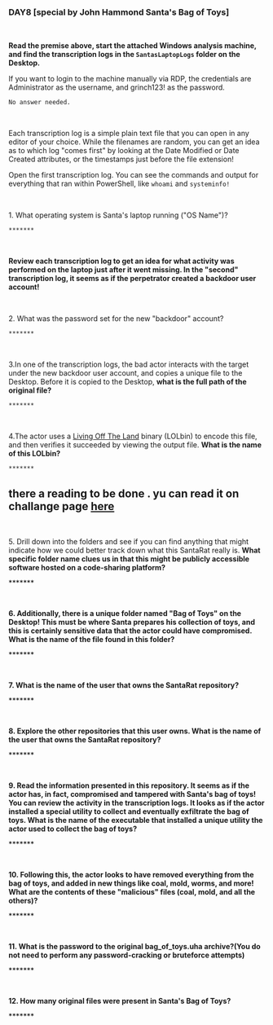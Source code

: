 <h3 align="left">DAY8 [special by John Hammond Santa's Bag of Toys]
</h3>
<br>
<b><p align="left">Read the premise above, start the attached Windows analysis machine, and find the transcription logs in the <code>SantasLaptopLogs</code> folder on the Desktop.<p></b>
<p>If you want to login to the machine manually via RDP, the credentials are Administrator as the username, and grinch123! as the password.</p>
  
```
No answer needed.
```
<br>
<p>Each transcription log is a simple plain text file that you can open in any editor of your choice. While the filenames are random, you can get an idea as to which log "comes first" by looking at the Date Modified or Date Created attributes, or the timestamps just before the file extension!</p>
<p>Open the first transcription log. You can see the commands and output for everything that ran within PowerShell, like <code>whoami</code> and <code>systeminfo!</code> </p>
<br>
<p align="left">1. What operating system is Santa's laptop running ("OS Name")?</p>
  
```
*******
```
<br>
<p><b>Review each transcription log to get an idea for what activity was performed on the laptop just after it went missing. In the "second" transcription log, it seems as if the perpetrator created a backdoor user account!</b></p>
<br>
<p align="left">2. What was the password set for the new "backdoor" account?</p>
  
```
*******
```
<br>
<p align="left">3.In one of the transcription logs,  the bad actor interacts with the target under the new backdoor user account, and copies a unique file to the Desktop. Before it is copied to the Desktop, <b>what is the full path of the original file?</b></p>
  
```
*******
```
<br>
<p align="left">4.The actor uses a <a href="https://lolbas-project.github.io/lolbas/Binaries/Certutil/">Living Off The Land</a> binary (LOLbin) to encode this file, and then verifies it succeeded by viewing the output file. <b>What is the name of this LOLbin?</b></p>
  
```
*******
```

<h2>there a reading to be done . yu can read it on challange page <a href="https://tryhackme.com/room/adventofcyber3">here</a></h2>
<br>
<p align="left">5. Drill down into the folders and see if you can find anything that might indicate how we could better track down what this SantaRat really is. <b>What specific folder name clues us in that this might be publicly accessible software hosted on a code-sharing platform?<b></p>
  
```
*******
```
<br>
<p align="left">6. Additionally, there is a unique folder named "Bag of Toys" on the Desktop! This must be where Santa prepares his collection of toys, and this is certainly sensitive data that the actor could have compromised. <b>What is the name of the file found in this folder?</b></p>
  
```
*******
```
<br>
<p align="left">7. <b>What is the name of the user that owns the SantaRat repository?</b></p>
  
```
*******
```
<br>
<p align="left">8. Explore the other repositories that this user owns. <b>What is the name of the user that owns the SantaRat repository?</b></p>
  
```
*******
```
<br>
<p align="left">9. Read the information presented in this repository. It seems as if the actor has, in fact, compromised and tampered with Santa's bag of toys! You can review the activity in the transcription logs. It looks as if the actor installed a special utility to collect and eventually exfiltrate the bag of toys. <b>What is the name of the executable that installed a unique utility the actor used to collect the bag of toys?</b>
</p>
  
```
*******
```
<br>
<p align="left">10. Following this, the actor looks to have removed everything from the bag of toys, and added in new things like coal, mold, worms, and more! <b>What are the contents of these "malicious" files (coal, mold, and all the others)?</b><p>
  
```
*******
```
<br>
  <p align="left">11. <b>What is the password to the original bag_of_toys.uha archive?</b>(You do not need to perform any password-cracking or bruteforce attempts)<p>
  
```
*******
```
<br>
  <p align="left">12. <b>How many original files were present in Santa's Bag of Toys?</b><p>
  
```
*******
```
<br>



  
